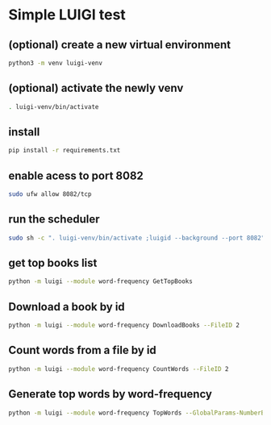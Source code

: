 # Simple LUIGI test

## (optional) create a new virtual environment
```bash
python3 -m venv luigi-venv
```
## (optional) activate the newly venv
```bash
. luigi-venv/bin/activate
```
## install
```bash
pip install -r requirements.txt
``` 
## enable acess to port 8082
```bash
sudo ufw allow 8082/tcp
``` 
## run the scheduler
```bash
sudo sh -c ". luigi-venv/bin/activate ;luigid --background --port 8082"
``` 
## get top books list
```bash
python -m luigi --module word-frequency GetTopBooks
``` 
## Download a book by id
```bash
python -m luigi --module word-frequency DownloadBooks --FileID 2
``` 
## Count words from a file by id
```bash
python -m luigi --module word-frequency CountWords --FileID 2
``` 
## Generate top words by word-frequency
```bash
python -m luigi --module word-frequency TopWords --GlobalParams-NumberBooks 15 --GlobalParams-NumberTopWords 750
``` 
